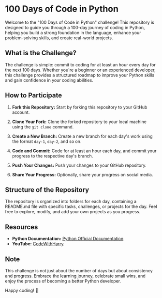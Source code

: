 # 100 Days of Code in Python

Welcome to the "100 Days of Code in Python" challenge! This repository is designed to guide you through a 100-day journey of coding in Python, helping you build a strong foundation in the language, enhance your problem-solving skills, and create real-world projects.

## What is the Challenge?

The challenge is simple: commit to coding for at least an hour every day for the next 100 days. Whether you're a beginner or an experienced developer, this challenge provides a structured roadmap to improve your Python skills and gain confidence in your coding abilities.

## How to Participate

1. **Fork this Repository:** Start by forking this repository to your GitHub account.

2. **Clone Your Fork:** Clone the forked repository to your local machine using the `git clone` command.

3. **Create a New Branch:** Create a new branch for each day's work using the format `day-1`, `day-2`, and so on.

4. **Code and Commit:** Code for at least an hour each day, and commit your progress to the respective day's branch.

5. **Push Your Changes:** Push your changes to your GitHub repository.

6. **Share Your Progress:** Optionally, share your progress on social media.

## Structure of the Repository

The repository is organized into folders for each day, containing a README.md file with specific tasks, challenges, or projects for the day. Feel free to explore, modify, and add your own projects as you progress.

## Resources

- **Python Documentation:** [Python Official Documentation](https://docs.python.org/3/)
- **YouTube:** [CodeWithHarry](https://www.youtube.com/@CodeWithHarry)

## Note

This challenge is not just about the number of days but about consistency and progress. Embrace the learning journey, celebrate small wins, and enjoy the process of becoming a better Python developer.

Happy coding! 🚀
